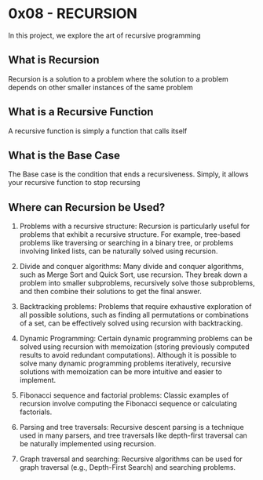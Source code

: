 # 0x08 - RECURSION
In this project, we explore the art of recursive programming

## What is Recursion
Recursion is a solution to a problem where the solution to a problem depends on other smaller instances of the same problem

## What is a Recursive Function
A recursive function is simply a function that calls itself

## What is the Base Case
The Base case is the condition that ends a recursiveness. Simply, it allows your recursive function to stop recursing

## Where can Recursion be Used?
1. Problems with a recursive structure: Recursion is particularly useful for problems that exhibit a recursive structure. For example, tree-based problems like traversing or searching in a binary tree, or problems involving linked lists, can be naturally solved using recursion.

2. Divide and conquer algorithms: Many divide and conquer algorithms, such as Merge Sort and Quick Sort, use recursion. They break down a problem into smaller subproblems, recursively solve those subproblems, and then combine their solutions to get the final answer.

3. Backtracking problems: Problems that require exhaustive exploration of all possible solutions, such as finding all permutations or combinations of a set, can be effectively solved using recursion with backtracking.

4. Dynamic Programming: Certain dynamic programming problems can be solved using recursion with memoization (storing previously computed results to avoid redundant computations). Although it is possible to solve many dynamic programming problems iteratively, recursive solutions with memoization can be more intuitive and easier to implement.

5. Fibonacci sequence and factorial problems: Classic examples of recursion involve computing the Fibonacci sequence or calculating factorials.

6. Parsing and tree traversals: Recursive descent parsing is a technique used in many parsers, and tree traversals like depth-first traversal can be naturally implemented using recursion.

7. Graph traversal and searching: Recursive algorithms can be used for graph traversal (e.g., Depth-First Search) and searching problems.





